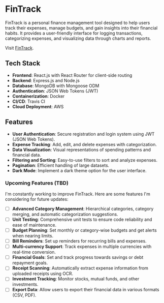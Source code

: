 # FinTrack

FinTrack is a personal finance management tool designed to help users track their expenses, manage budgets, and gain insights into their financial habits. It provides a user-friendly interface for logging transactions, categorizing expenses, and visualizing data through charts and reports.

Visit [FinTrack](http://fintrack.us-east-2.elasticbeanstalk.com/).


## Tech Stack

- **Frontend**: React.js with React Router for client-side routing
- **Backend**: Express.js and Node.js
- **Database**: MongoDB with Mongoose ODM
- **Authentication**: JSON Web Tokens (JWT)
- **Containerization**: Docker
- **CI/CD**: Travis CI
- **Cloud Deployment**: AWS


## Features
- **User Authentication**: Secure registration and login system using JWT (JSON Web Tokens).
- **Expense Tracking**: Add, edit, and delete expenses with categorization.
- **Data Visualization**: Visual representations of spending patterns and financial data.
- **Filtering and Sorting**: Easy-to-use filters to sort and analyze expenses.
- **Pagination**: Efficient handling of large datasets.
- **Dark Mode**: Implement a dark theme option for the user interface.

### Upcoming Features (TBD)
I'm constantly working to improve FinTrack. Here are some features I'm considering for future updates:

- [ ] **Advanced Category Management**: Hierarchical categories, category merging, and automatic categorization suggestions.
- [ ] **Unit Testing**: Comprehensive unit tests to ensure code reliability and ease of maintenance.
- [ ] **Budget Planning**: Set monthly or category-wise budgets and get alerts when nearing limits.
- [ ] **Bill Reminders**: Set up reminders for recurring bills and expenses.
- [ ] **Multi-currency Support**: Track expenses in multiple currencies with real-time conversion.
- [ ] **Financial Goals**: Set and track progress towards savings or debt repayment goals.
- [ ] **Receipt Scanning**: Automatically extract expense information from uploaded receipts using OCR.
- [ ] **Investment Tracking**: Monitor stocks, mutual funds, and other investments.
- [ ] **Export Data**: Allow users to export their financial data in various formats (CSV, PDF).
